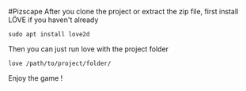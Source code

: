 #Pizscape
After you clone the project or extract the zip file, first install LÖVE if you haven't already
```
sudo apt install love2d
```
Then you can just run love with the project folder
```
love /path/to/project/folder/
```
Enjoy the game !
